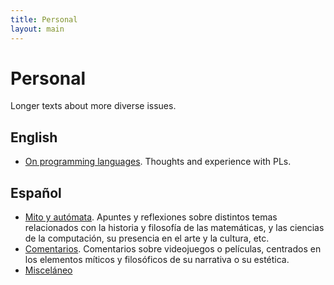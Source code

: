 ```yaml
---
title: Personal
layout: main
---
```


# Personal

Longer texts about more diverse issues.

## English

- [On programming languages](./languages). Thoughts and experience with PLs.

## Español
    
- [Mito y autómata](./mito_y_automata). Apuntes y reflexiones sobre distintos temas relacionados con la historia y filosofía de las matemáticas, y las ciencias de la computación, su presencia en el arte y la cultura, etc.
- [Comentarios](./comentarios). Comentarios sobre videojuegos o películas, centrados en los elementos míticos y filosóficos de su narrativa o su estética.
- [Misceláneo](./misc)